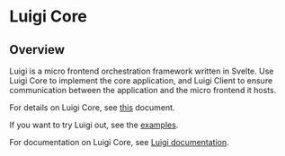 # Luigi Core

## Overview

Luigi is a micro frontend orchestration framework written in Svelte. Use Luigi Core to implement the core application, and Luigi Client to ensure communication between the application and the micro frontend it hosts. 

For details on Luigi Core, see [this](https://github.com/SAP/luigi/tree/master/core) document.

If you want to try Luigi out, see the [examples](https://github.com/SAP/luigi/tree/master/core/examples).

For documentation on Luigi Core, see [Luigi documentation](https://github.com/SAP/luigi/tree/master/docs).
